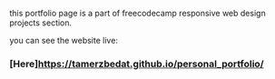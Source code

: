 this portfolio page is a part of freecodecamp responsive web design projects section.

you can see the website live:

### [Here]https://tamerzbedat.github.io/personal_portfolio/
